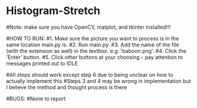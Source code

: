 # Histogram-Stretch

#Note: make sure you have OpenCV, matplot, and tkinter installed!!!

#HOW TO RUN:
#1. Make sure the picture you want to process is in the same location main.py is.
#2. Run main.py.
#3. Add the name of the file (with the extension as well) in the textbox. e.g. 'baboon.png'.
#4. Click the 'Enter' button.
#5. Click other buttons at your choosing - pay attention to messages printed out to IDLE

#All steps should work except step 6 due to being unclear on how to actually implement this
#Steps 3 and 4 may be wrong in implementation but I believe the method and thought process is there

#BUGS:
#None to report

